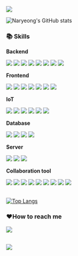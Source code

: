 <img src="https://capsule-render.vercel.app/api?type=waving&color=timeGradient&height=200&section=header&text=Welcome%20to%20Naryeong's%20GitHub!👋&animation=twinkling&fontSize=40&fontAlignY=40" />


![Naryeong's GitHub stats](https://github-readme-stats.vercel.app/api?username=naryeong-ko&include_all_commits=true&show_icons=true&theme=transparent)
<br/>
### 📚 Skills
**Backend**
<div> 
  <img src="https://img.shields.io/badge/Java-007396?style=for-the-badge&logo=java&logoColor=white">  
  <img src="https://img.shields.io/badge/Spring-6DB33F?style=for-the-badge&logo=spring&logoColor=white"> 
  <img src="https://img.shields.io/badge/Jpa-000000?style=for-the-badge&logo=jpa&logoColor=white">
  <img src="https://img.shields.io/badge/JWT-000000?style=for-the-badge&logo=jsonwebtokens&logoColor=white">
  <img src="https://img.shields.io/badge/JSP-F27329?style=for-the-badge&logo=jsp&logoColor=white">
  <img src="https://img.shields.io/badge/Mybatis-F23030?style=for-the-badge&logo=mybatis&logoColor=white">
  <img src="https://img.shields.io/badge/Gradle-02303A?style=for-the-badge&logo=gradle&logoColor=white">
  <img src="https://img.shields.io/badge/Maven-C71A36?style=for-the-badge&logo=apachemaven&logoColor=white">
</div>

**Frontend**
<div>
  <img src="https://img.shields.io/badge/Html5-E34F26?style=for-the-badge&logo=html5&logoColor=white"> 
  <img src="https://img.shields.io/badge/Css-1572B6?style=for-the-badge&logo=css3&logoColor=white"> 
  <img src="https://img.shields.io/badge/Javascript-F7DF1E?style=for-the-badge&logo=javascript&logoColor=black"> 
  <img src="https://img.shields.io/badge/React-61DAFB?style=for-the-badge&logo=react&logoColor=black"> 
  <img src="https://img.shields.io/badge/Vue.js-4FC08D?style=for-the-badge&logo=vue.js&logoColor=white">
  <img src="https://img.shields.io/badge/Bootstrap-7952B3?style=for-the-badge&logo=bootstrap&logoColor=white">
  <img src="https://img.shields.io/badge/Unity-FFFFFF?style=for-the-badge&logo=unity&logoColor=black">
</div>

**IoT**
<div> 
  <img src="https://img.shields.io/badge/C-A8B9CC?style=for-the-badge&logo=C&logoColor=white">
  <img src="https://img.shields.io/badge/Python-3776AB?style=for-the-badge&logo=python&logoColor=white">
  <img src="https://img.shields.io/badge/Raspberrypi-A22846?style=for-the-badge&logo=raspberrypi&logoColor=white"> 
  <img src="https://img.shields.io/badge/Arduino-00878F?style=for-the-badge&logo=arduino&logoColor=white"> 
  <img src="https://img.shields.io/badge/Yolo-05F2DB?style=for-the-badge&logo=yolo&logoColor=white"> 
  <img src="https://img.shields.io/badge/Jupyter-F37626?style=for-the-badge&logo=jupyter&logoColor=white"> 
</div>

**Database**
<div>
  <img src="https://img.shields.io/badge/Mysql-4479A1?style=for-the-badge&logo=mysql&logoColor=white">
  <img src="https://img.shields.io/badge/Redis-DC382D?style=for-the-badge&logo=redis&logoColor=white">
  <img src="https://img.shields.io/badge/MongoDB-47A248?style=for-the-badge&logo=MongoDB&logoColor=white">
  <img src="https://img.shields.io/badge/Firebase-FFCA28?style=for-the-badge&logo=firebase&logoColor=white">
</div>

**Server**
<div>
  <img src="https://img.shields.io/badge/Linux-FCC624?style=for-the-badge&logo=linux&logoColor=black"> 
  <img src="https://img.shields.io/badge/Amazonaws-232F3E?style=for-the-badge&logo=amazonaws&logoColor=white"> 
  <img src="https://img.shields.io/badge/Apache tomcat-F8DC75?style=for-the-badge&logo=apachetomcat&logoColor=white">
</div>

**Collaboration tool**
<div>
  <img src="https://img.shields.io/badge/Github-181717?style=for-the-badge&logo=github&logoColor=white">
  <img src="https://img.shields.io/badge/GitLab-FC6D26?style=for-the-badge&logo=gitlab&logoColor=white">
  <img src="https://img.shields.io/badge/Jira-0052CC?style=for-the-badge&logo=Jira&logoColor=white">
  <img src="https://img.shields.io/badge/Notion-000000?style=for-the-badge&logo=notion&logoColor=white">
  <img src="https://img.shields.io/badge/Postman-FF6C37?style=for-the-badge&logo=postman&logoColor=white">
  <img src="https://img.shields.io/badge/Swagger-85EA2D?style=for-the-badge&logo=swagger&logoColor=white">
  <img src="https://img.shields.io/badge/Figma-F24E1E?style=for-the-badge&logo=figma&logoColor=white">
  <img src="https://img.shields.io/badge/Mattermost-0058CC?style=for-the-badge&logo=mattermost&logoColor=white">
  <img src="https://img.shields.io/badge/Slack-4A154B?style=for-the-badge&logo=slack&logoColor=white">
</div>

<br/>

[![Top Langs](https://github-readme-stats.vercel.app/api/top-langs/?username=naryeong-ko)](https://github.com/anuraghazra/github-readme-stats)

### ❤How to reach me
<a href="https://www.instagram.com/ryeong_is_me"><img src="https://img.shields.io/badge/Instagram-E4405F?style=flat-square&logo=Instagram&logoColor=white"/></a>

</br>
<img src="https://capsule-render.vercel.app/api?type=waving&color=timeGradient&height=200&section=footer&text=Have%20a%20nice%20day!👋&animation=twinkling&fontSize=40&fontAlignY=70" />
